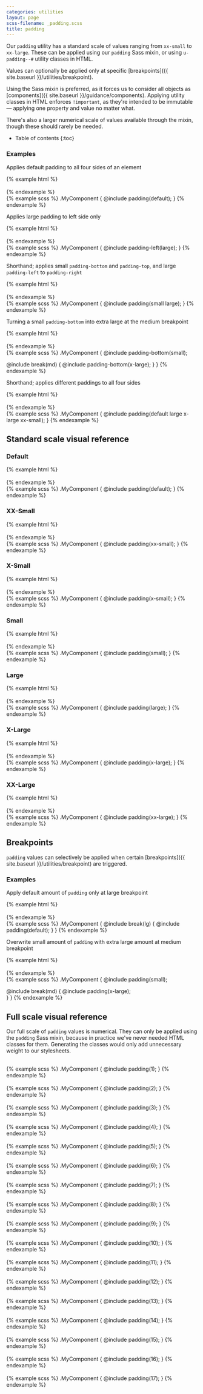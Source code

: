 ```yaml
---
categories: utilities
layout: page
scss-filename: _padding.scss
title: padding
---
```

Our `padding` utility has a standard scale of values ranging from `xx-small` to `xx-large`. These can be applied using our `padding` Sass mixin, or using `u-padding--#` utility classes in HTML.

Values can optionally be applied only at specific [breakpoints]({{ site.baseurl }}/utilities/breakpoint).

Using the Sass mixin is preferred, as it forces us to consider all objects as [components]({{ site.baseurl }}/guidance/components). Applying utility classes in HTML enforces `!important`, as they're intended to be immutable — applying one property and value no matter what.

There's also a larger numerical scale of values available through the mixin, though these should rarely be needed.

* Table of contents
{:toc}


### Examples

Applies default padding to all four sides of an element

<div class="DocsExample DocsExample--grouped DocsExample--labelUtilityClasses">
{% example html %}
<div class="background-color--gray-12 padding--default">
  <div class="background-color--gray-15">&nbsp;</div>
</div>
{% endexample %}
</div>

<div class="DocsExample DocsExample--labelMixins DocsExample--renderHidden">
{% example scss %}
.MyComponent {
  @include padding(default);
}
{% endexample %}
</div>


Applies large padding to left side only

<div class="DocsExample DocsExample--grouped DocsExample--labelUtilityClasses">
{% example html %}
<div class="background-color--gray-12 padding-left--large">
  <div class="background-color--gray-15">&nbsp;</div>
</div>
{% endexample %}
</div>

<div class="DocsExample DocsExample--labelMixins DocsExample--renderHidden">
{% example scss %}
.MyComponent {
  @include padding-left(large);
}
{% endexample %}
</div>


Shorthand; applies small `padding-bottom` and `padding-top`, and large `padding-left` to `padding-right`

<div class="DocsExample DocsExample--grouped DocsExample--labelUtilityClasses">
{% example html %}
<div class="background-color--gray-12 padding-top--small padding-right--large padding-bottom--small padding-left--large">
  <div class="background-color--gray-15">&nbsp;</div>
</div>
{% endexample %}
</div>

<div class="DocsExample DocsExample--labelMixins DocsExample--renderHidden">
{% example scss %}
.MyComponent {
  @include padding(small large);
}
{% endexample %}
</div>


Turning a small `padding-bottom` into extra large at the medium breakpoint

<div class="DocsExample DocsExample--grouped DocsExample--labelUtilityClasses">
{% example html %}
<div class="background-color--gray-12 padding-bottom--small md-padding-bottom--x-large">
  <div class="background-color--gray-15">&nbsp;</div>
</div>
{% endexample %}
</div>

<div class="DocsExample DocsExample--labelMixins DocsExample--renderHidden">
{% example scss %}
.MyComponent {
  @include padding-bottom(small);

  @include break(md) {
    @include padding-bottom(x-large);
  }
}
{% endexample %}
</div>


Shorthand; applies different paddings to all four sides

<div class="DocsExample DocsExample--grouped DocsExample--labelUtilityClasses">
{% example html %}
<div class="background-color--gray-12 padding-bottom--x-large padding-left--xx-small padding-right--large padding-top--default">
  <div class="background-color--gray-15">&nbsp;</div>
</div>
{% endexample %}
</div>

<div class="DocsExample DocsExample--labelMixins DocsExample--renderHidden">
{% example scss %}
.MyComponent {
  @include padding(default large x-large xx-small);
}
{% endexample %}
</div>


## Standard scale visual reference

### Default
<div class="DocsExample DocsExample--grouped DocsExample--labelUtilityClasses">
{% example html %}
<div class="background-color--gray-12 padding--default">
  <div class="background-color--gray-15">&nbsp;</div>
</div>
{% endexample %}
</div>

<div class="DocsExample DocsExample--labelMixins DocsExample--renderHidden">
{% example scss %}
.MyComponent {
  @include padding(default);
}
{% endexample %}
</div>


### XX-Small
<div class="DocsExample DocsExample--grouped DocsExample--labelUtilityClasses">
{% example html %}
<div class="background-color--gray-12 padding--xx-small">
  <div class="background-color--gray-15">&nbsp;</div>
</div>
{% endexample %}
</div>

<div class="DocsExample DocsExample--labelMixins DocsExample--renderHidden">
{% example scss %}
.MyComponent {
  @include padding(xx-small);
}
{% endexample %}
</div>


### X-Small
<div class="DocsExample DocsExample--grouped DocsExample--labelUtilityClasses">
{% example html %}
<div class="background-color--gray-12 padding--x-small">
  <div class="background-color--gray-15">&nbsp;</div>
</div>
{% endexample %}
</div>

<div class="DocsExample DocsExample--labelMixins DocsExample--renderHidden">
{% example scss %}
.MyComponent {
  @include padding(x-small);
}
{% endexample %}
</div>


### Small
<div class="DocsExample DocsExample--grouped DocsExample--labelUtilityClasses">
{% example html %}
<div class="background-color--gray-12 padding--small">
  <div class="background-color--gray-15">&nbsp;</div>
</div>
{% endexample %}
</div>

<div class="DocsExample DocsExample--labelMixins DocsExample--renderHidden">
{% example scss %}
.MyComponent {
  @include padding(small);
}
{% endexample %}
</div>


### Large
<div class="DocsExample DocsExample--grouped DocsExample--labelUtilityClasses">
{% example html %}
<div class="background-color--gray-12 padding--large">
  <div class="background-color--gray-15">&nbsp;</div>
</div>
{% endexample %}
</div>

<div class="DocsExample DocsExample--labelMixins DocsExample--renderHidden">
{% example scss %}
.MyComponent {
  @include padding(large);
}
{% endexample %}
</div>


### X-Large
<div class="DocsExample DocsExample--grouped DocsExample--labelUtilityClasses">
{% example html %}
<div class="background-color--gray-12 padding--x-large">
  <div class="background-color--gray-15">&nbsp;</div>
</div>
{% endexample %}
</div>

<div class="DocsExample DocsExample--labelMixins DocsExample--renderHidden">
{% example scss %}
.MyComponent {
  @include padding(x-large);
}
{% endexample %}
</div>


### XX-Large
<div class="DocsExample DocsExample--grouped DocsExample--labelUtilityClasses">
{% example html %}
<div class="background-color--gray-12 padding--xx-large">
  <div class="background-color--gray-15">&nbsp;</div>
</div>
{% endexample %}
</div>

<div class="DocsExample DocsExample--labelMixins DocsExample--renderHidden">
{% example scss %}
.MyComponent {
  @include padding(xx-large);
}
{% endexample %}
</div>



## Breakpoints

`padding` values can selectively be applied when certain [breakpoints]({{ site.baseurl }}/utilities/breakpoint) are triggered.

### Examples

Apply default amount of `padding` only at large breakpoint

<div class="DocsExample DocsExample--grouped DocsExample--labelUtilityClasses">
{% example html %}
<div class="background-color--gray-12 lg-padding--default">
  <div class="background-color--gray-15">&nbsp;</div>
</div>
{% endexample %}
</div>

<div class="DocsExample DocsExample--labelMixins DocsExample--renderHidden">
{% example scss %}
.MyComponent {
  @include break(lg) {
    @include padding(default);
  }
}
{% endexample %}
</div>


Overwrite small amount of `padding` with extra large amount at medium breakpoint

<div class="DocsExample DocsExample--grouped DocsExample--labelUtilityClasses">
{% example html %}
<div class="background-color--gray-12 padding--small md-padding--x-large">
  <div class="background-color--gray-15">&nbsp;</div>
</div>
{% endexample %}
</div>

<div class="DocsExample DocsExample--labelMixins DocsExample--renderHidden">
{% example scss %}
.MyComponent {
  @include padding(small);

  @include break(md) {
    @include padding(x-large);    
  }
}
{% endexample %}
</div>


## Full scale visual reference
Our full scale of `padding` values is numerical. They can only be applied using the `padding` Sass mixin, because in practice we've never needed HTML classes for them. Generating the classes would only add unnecessary weight to our stylesheets.

<div class="DocsExample DocsExample--renderHidden">
  <div class="DocsExample-preview DocsExample-preview--spacing DocsExample-preview--spacing--1">
    <div class="DocsExample-preview-child">
      &nbsp;
    </div>
  </div>
{% example scss %}
.MyComponent {
  @include padding(1);
}
{% endexample %}
</div>

<div class="DocsExample DocsExample--renderHidden">
  <div class="DocsExample-preview DocsExample-preview--spacing DocsExample-preview--spacing--2">
    <div class="DocsExample-preview-child">
      &nbsp;
    </div>
  </div>
{% example scss %}
.MyComponent {
  @include padding(2);
}
{% endexample %}
</div>

<div class="DocsExample DocsExample--renderHidden">
  <div class="DocsExample-preview DocsExample-preview--spacing DocsExample-preview--spacing--3">
    <div class="DocsExample-preview-child">
      &nbsp;
    </div>
  </div>
{% example scss %}
.MyComponent {
  @include padding(3);
}
{% endexample %}
</div>

<div class="DocsExample DocsExample--renderHidden">
  <div class="DocsExample-preview DocsExample-preview--spacing DocsExample-preview--spacing--4">
    <div class="DocsExample-preview-child">
      &nbsp;
    </div>
  </div>
{% example scss %}
.MyComponent {
  @include padding(4);
}
{% endexample %}
</div>

<div class="DocsExample DocsExample--renderHidden">
  <div class="DocsExample-preview DocsExample-preview--spacing DocsExample-preview--spacing--5">
    <div class="DocsExample-preview-child">
      &nbsp;
    </div>
  </div>
{% example scss %}
.MyComponent {
  @include padding(5);
}
{% endexample %}
</div>

<div class="DocsExample DocsExample--renderHidden">
  <div class="DocsExample-preview DocsExample-preview--spacing DocsExample-preview--spacing--6">
    <div class="DocsExample-preview-child">
      &nbsp;
    </div>
  </div>
{% example scss %}
.MyComponent {
  @include padding(6);
}
{% endexample %}
</div>

<div class="DocsExample DocsExample--renderHidden">
  <div class="DocsExample-preview DocsExample-preview--spacing DocsExample-preview--spacing--7">
    <div class="DocsExample-preview-child">
      &nbsp;
    </div>
  </div>
{% example scss %}
.MyComponent {
  @include padding(7);
}
{% endexample %}
</div>

<div class="DocsExample DocsExample--renderHidden">
  <div class="DocsExample-preview DocsExample-preview--spacing DocsExample-preview--spacing--8">
    <div class="DocsExample-preview-child">
      &nbsp;
    </div>
  </div>
{% example scss %}
.MyComponent {
  @include padding(8);
}
{% endexample %}
</div>

<div class="DocsExample DocsExample--renderHidden">
  <div class="DocsExample-preview DocsExample-preview--spacing DocsExample-preview--spacing--9">
    <div class="DocsExample-preview-child">
      &nbsp;
    </div>
  </div>
{% example scss %}
.MyComponent {
  @include padding(9);
}
{% endexample %}
</div>

<div class="DocsExample DocsExample--renderHidden">
  <div class="DocsExample-preview DocsExample-preview--spacing DocsExample-preview--spacing--10">
    <div class="DocsExample-preview-child">
      &nbsp;
    </div>
  </div>
{% example scss %}
.MyComponent {
  @include padding(10);
}
{% endexample %}
</div>

<div class="DocsExample DocsExample--renderHidden">
  <div class="DocsExample-preview DocsExample-preview--spacing DocsExample-preview--spacing--11">
    <div class="DocsExample-preview-child">
      &nbsp;
    </div>
  </div>
{% example scss %}
.MyComponent {
  @include padding(11);
}
{% endexample %}
</div>

<div class="DocsExample DocsExample--renderHidden">
  <div class="DocsExample-preview DocsExample-preview--spacing DocsExample-preview--spacing--12">
    <div class="DocsExample-preview-child">
      &nbsp;
    </div>
  </div>
{% example scss %}
.MyComponent {
  @include padding(12);
}
{% endexample %}
</div>

<div class="DocsExample DocsExample--renderHidden">
  <div class="DocsExample-preview DocsExample-preview--spacing DocsExample-preview--spacing--13">
    <div class="DocsExample-preview-child">
      &nbsp;
    </div>
  </div>
{% example scss %}
.MyComponent {
  @include padding(13);
}
{% endexample %}
</div>

<div class="DocsExample DocsExample--renderHidden">
  <div class="DocsExample-preview DocsExample-preview--spacing DocsExample-preview--spacing--14">
    <div class="DocsExample-preview-child">
      &nbsp;
    </div>
  </div>
{% example scss %}
.MyComponent {
  @include padding(14);
}
{% endexample %}
</div>

<div class="DocsExample DocsExample--renderHidden">
  <div class="DocsExample-preview DocsExample-preview--spacing DocsExample-preview--spacing--15">
    <div class="DocsExample-preview-child">
      &nbsp;
    </div>
  </div>
{% example scss %}
.MyComponent {
  @include padding(15);
}
{% endexample %}
</div>

<div class="DocsExample DocsExample--renderHidden">
  <div class="DocsExample-preview DocsExample-preview--spacing DocsExample-preview--spacing--16">
    <div class="DocsExample-preview-child">
      &nbsp;
    </div>
  </div>
{% example scss %}
.MyComponent {
  @include padding(16);
}
{% endexample %}
</div>

<div class="DocsExample DocsExample--renderHidden">
  <div class="DocsExample-preview DocsExample-preview--spacing DocsExample-preview--spacing--17">
    <div class="DocsExample-preview-child">
      &nbsp;
    </div>
  </div>
{% example scss %}
.MyComponent {
  @include padding(17);
}
{% endexample %}
</div>
